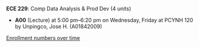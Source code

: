 **ECE 229**: Comp Data Analysis & Prod Dev (4 units)

- **A00** (Lecture) at 5:00 pm–6:20 pm on Wednesday, Friday at PCYNH 120 by Unpingco, Jose H. (A01842009)

[Enrollment numbers over time](./ECE229.tsv)
